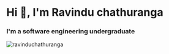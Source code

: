 <h1 align="left">Hi 👋, I'm Ravindu chathuranga</h1>
<h3 align="left">I'm a software engineering undergraduate</h3>
<p align="left"> <img src="https://komarev.com/ghpvc/?username=ravinduchathuranga&label=Profile%20views&color=0e75b6&style=flat" alt="ravinduchathuranga" /> </p>
<!-- <p align="left"> <a href="https://twitter.com/rc____08" target="blank"><img src="https://img.shields.io/twitter/follow/ravicdasanayaka?logo=twitter&style=for-the-badge" alt="rc____08" /></a> </p> -->
